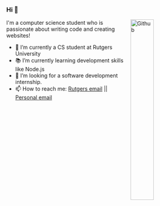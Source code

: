 ### Hi 👋

<img width="35%" align="right" alt="Github" src="https://user-images.githubusercontent.com/48678280/88862734-4903af80-d201-11ea-968b-9c939d88a37c.gif" />

I'm a computer science student who is passionate about writing code and creating websites!

- 🔭 I’m currently a CS student at Rutgers University 
- 📚 I’m currently learning development skills like Node.js
- 👯 I’m looking for a software development internship. 
- 📫 How to reach me: [Rutgers email](mailto:n.h@rutgers.edu) || [Personal email](mailto:noah@alma.com)

